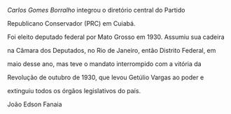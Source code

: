 

*Carlos Gomes Borralho* integrou o diretório central do Partido

Republicano Conservador (PRC) em Cuiabá.



Foi eleito deputado federal por Mato Grosso em 1930. Assumiu sua cadeira

na Câmara dos Deputados, no Rio de Janeiro, então Distrito Federal, em

maio desse ano, mas teve o mandato interrompido com a vitória da

Revolução de outubro de 1930, que levou Getúlio Vargas ao poder e

extinguiu todos os órgãos legislativos do país.



João Edson Fanaia



